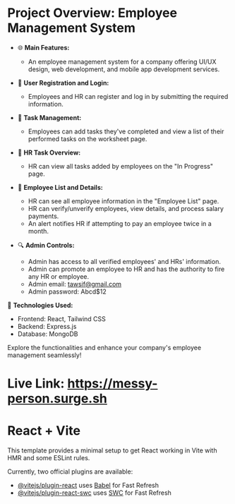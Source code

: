# Project Overview: Employee Management System

- 🌐 **Main Features:**
  - An employee management system for a company offering UI/UX design, web development, and mobile app development services.

- 👥 **User Registration and Login:**
  - Employees and HR can register and log in by submitting the required information.

- 📝 **Task Management:**
  - Employees can add tasks they've completed and view a list of their performed tasks on the worksheet page.

- 🔄 **HR Task Overview:**
  - HR can view all tasks added by employees on the "In Progress" page.

- 👤 **Employee List and Details:**
  - HR can see all employee information in the "Employee List" page.
  - HR can verify/unverify employees, view details, and process salary payments.
  - An alert notifies HR if attempting to pay an employee twice in a month.

- 🔍 **Admin Controls:**
  - Admin has access to all verified employees' and HRs' information.
  - Admin can promote an employee to HR and has the authority to fire any HR or employee.
  - Admin email: tawsif@gmail.com
  - Admin password: Abcd$12

🚀 **Technologies Used:**
  - Frontend: React, Tailwind CSS
  - Backend: Express.js
  - Database: MongoDB

Explore the functionalities and enhance your company's employee management seamlessly!

# Live Link:  https://messy-person.surge.sh


# React + Vite

This template provides a minimal setup to get React working in Vite with HMR and some ESLint rules.

Currently, two official plugins are available:

- [@vitejs/plugin-react](https://github.com/vitejs/vite-plugin-react/blob/main/packages/plugin-react/README.md) uses [Babel](https://babeljs.io/) for Fast Refresh
- [@vitejs/plugin-react-swc](https://github.com/vitejs/vite-plugin-react-swc) uses [SWC](https://swc.rs/) for Fast Refresh

